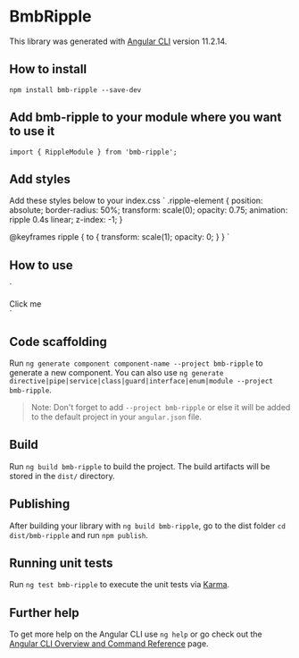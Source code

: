 # BmbRipple

This library was generated with [Angular CLI](https://github.com/angular/angular-cli) version 11.2.14.

## How to install
`
npm install bmb-ripple --save-dev
`

## Add bmb-ripple to your module where you want to use it
`
import { RippleModule } from 'bmb-ripple'; 
`

## Add styles
Add these styles below to your index.css
`
.ripple-element {
  position: absolute;
  border-radius: 50%;
  transform: scale(0);
  opacity: 0.75;
  animation: ripple 0.4s linear;
  z-index: -1;
}

@keyframes ripple {
  to {
    transform: scale(1);
    opacity: 0;
  }
}
`

## How to use
`
<div
  bmbRipple
  [centered]="false"
  [disabled]="false"
  [unbounded]="false"
  [radius]="100"
  [color]="#ccc"
>
  Click me
</div>
`

## Code scaffolding

Run `ng generate component component-name --project bmb-ripple` to generate a new component. You can also use `ng generate directive|pipe|service|class|guard|interface|enum|module --project bmb-ripple`.
> Note: Don't forget to add `--project bmb-ripple` or else it will be added to the default project in your `angular.json` file. 

## Build

Run `ng build bmb-ripple` to build the project. The build artifacts will be stored in the `dist/` directory.

## Publishing

After building your library with `ng build bmb-ripple`, go to the dist folder `cd dist/bmb-ripple` and run `npm publish`.

## Running unit tests

Run `ng test bmb-ripple` to execute the unit tests via [Karma](https://karma-runner.github.io).

## Further help

To get more help on the Angular CLI use `ng help` or go check out the [Angular CLI Overview and Command Reference](https://angular.io/cli) page.
